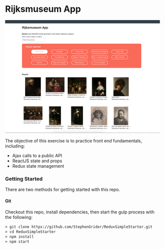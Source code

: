 # Rijksmuseum App

![alt text](rijks_screenshot.png)

The objective of this exercise is to practice front end fundamentals, including:

* Ajax calls to a public API
* ReactJS state and props
* Redux state management

### Getting Started

There are two methods for getting started with this repo.

#### Git
Checkout this repo, install dependencies, then start the gulp process with the following:

```
> git clone https://github.com/StephenGrider/ReduxSimpleStarter.git
> cd ReduxSimpleStarter
> npm install
> npm start
```

